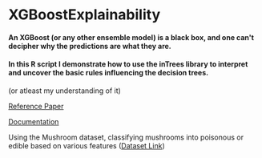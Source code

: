 # XGBoostExplainability

#### An XGBoost (or any other ensemble model) is a black box, and one can't decipher why the predictions are what they are.

#### In this R script I demonstrate how to use the inTrees library to interpret and uncover the basic rules influencing the decision trees.
(or atleast my understanding of it)

[Reference Paper](https://arxiv.org/abs/1408.5456 "Arxiv Link to Paper")

[Documentation](https://rdrr.io/cran/inTrees/ "Rdrr link")

Using the Mushroom dataset, classifying mushrooms into poisonous or edible based on various features ([Dataset Link](https://www.kaggle.com/uciml/mushroom-classification))
